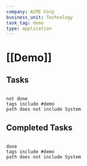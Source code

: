 ```yaml
---
company: ACME Corp
business_unit: Technology
task_tag: demo
type: application
---
```


# [[Demo]]

## Tasks

```tasks

not done
tags include #demo
path does not include System

```

## Completed Tasks

```tasks

done
tags include #demo 
path does not include System

```
